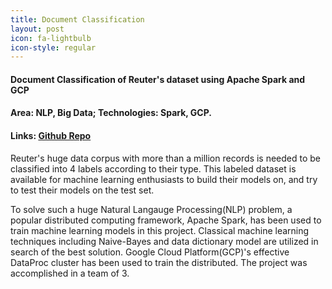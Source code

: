 ```yaml
---
title: Document Classification
layout: post
icon: fa-lightbulb
icon-style: regular
---
```

#### Document Classification of Reuter's dataset using Apache Spark and GCP
#### Area: NLP, Big Data; Technologies: Spark, GCP.
#### Links: [Github Repo](https://github.com/dsp-uga/Project-1-Naive-Bayes-classification)

Reuter's huge data corpus with more than a million records is needed to be classified into 4 labels according to their type. This labeled dataset is available for machine learning enthusiasts to build their models on, and try to test their models on the test set.

To solve such a huge Natural Langauge Processing(NLP) problem, a popular distributed computing framework, Apache Spark, has been used to train machine learning models in this project. Classical machine learning techniques including Naive-Bayes and data dictionary model are utilized in search of the best solution. Google Cloud Platform(GCP)'s effective DataProc cluster has been used to train the distributed. The project was accomplished in a team of 3.
